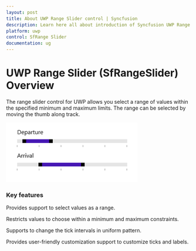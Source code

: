 ```yaml
---
layout: post
title: About UWP Range Slider control | Syncfusion
description: Learn here all about introduction of Syncfusion UWP Range Slider (SfRangeSlider) control, its elements and more.
platform: uwp
control: SfRange Slider 
documentation: ug
---
```


# UWP Range Slider (SfRangeSlider) Overview

The range slider control for UWP allows you select a range of values within the specified minimum and maximum limits. The range can be selected by moving the thumb along track.

![RangeSlider Sample view](Overview_images/Overview_img1.png)

### Key features

Provides support to select values as a range.
 
Restricts values to choose within a minimum and maximum constraints.
 
Supports to change the tick intervals in uniform pattern.
 
Provides user-friendly customization support to customize ticks and labels.




